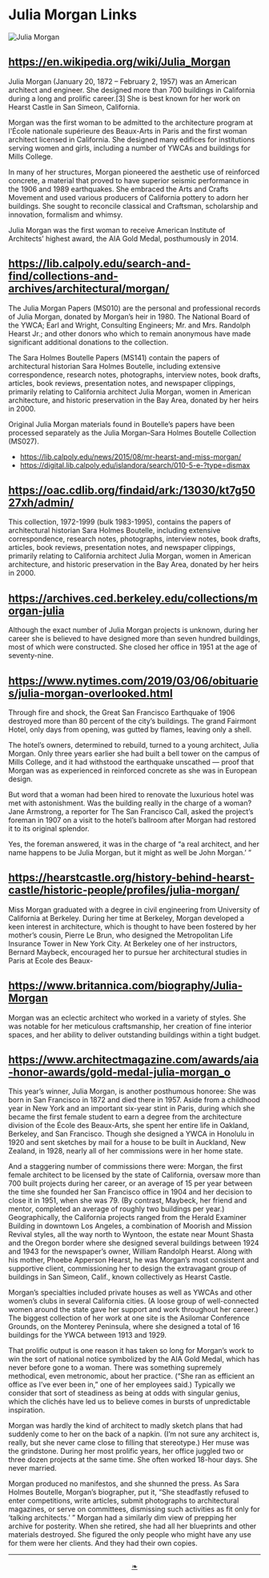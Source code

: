 # Julia Morgan Links

![Julia Morgan]( https://upload.wikimedia.org/wikipedia/commons/f/fc/Julia_Morgan.jpg )

## https://en.wikipedia.org/wiki/Julia_Morgan

Julia Morgan (January 20, 1872 – February 2, 1957) was an American architect and engineer. She designed more than 700 buildings in California during a long and prolific career.[3] She is best known for her work on Hearst Castle in San Simeon, California.

Morgan was the first woman to be admitted to the architecture program at l'École nationale supérieure des Beaux-Arts in Paris and the first woman architect licensed in California. She designed many edifices for institutions serving women and girls, including a number of YWCAs and buildings for Mills College.

In many of her structures, Morgan pioneered the aesthetic use of reinforced concrete, a material that proved to have superior seismic performance in the 1906 and 1989 earthquakes. She embraced the Arts and Crafts Movement and used various producers of California pottery to adorn her buildings. She sought to reconcile classical and Craftsman, scholarship and innovation, formalism and whimsy.

Julia Morgan was the first woman to receive American Institute of Architects’ highest award, the AIA Gold Medal, posthumously in 2014.

## https://lib.calpoly.edu/search-and-find/collections-and-archives/architectural/morgan/

The Julia Morgan Papers (MS010) are the personal and professional records of Julia Morgan, donated by Morgan’s heir in 1980. The National Board of the YWCA; Earl and Wright, Consulting Engineers; Mr. and Mrs. Randolph Hearst Jr.; and other donors who which to remain anonymous have made significant additional donations to the collection.

The Sara Holmes Boutelle Papers (MS141) contain the papers of architectural historian Sara Holmes Boutelle, including extensive correspondence, research notes, photographs, interview notes, book drafts, articles, book reviews, presentation notes, and newspaper clippings, primarily relating to California architect Julia Morgan, women in American architecture, and historic preservation in the Bay Area, donated by her heirs in 2000.

Original Julia Morgan materials found in Boutelle’s papers have been processed separately as the Julia Morgan–Sara Holmes Boutelle Collection (MS027).

* https://lib.calpoly.edu/news/2015/08/mr-hearst-and-miss-morgan/
* https://digital.lib.calpoly.edu/islandora/search/010-5-e-?type=dismax

## https://oac.cdlib.org/findaid/ark:/13030/kt7g5027xh/admin/

This collection, 1972-1999 (bulk 1983-1995), contains the papers of architectural historian Sara Holmes Boutelle, including extensive correspondence, research notes, photographs, interview notes, book drafts, articles, book reviews, presentation notes, and newspaper clippings, primarily relating to California architect Julia Morgan, women in American architecture, and historic preservation in the Bay Area, donated by her heirs in 2000.

## https://archives.ced.berkeley.edu/collections/morgan-julia

Although the exact number of Julia Morgan projects is unknown, during her career she is believed to have designed more than seven hundred buildings, most of which were constructed. She closed her office in 1951 at the age of seventy-nine.

## https://www.nytimes.com/2019/03/06/obituaries/julia-morgan-overlooked.html

Through fire and shock, the Great San Francisco Earthquake of 1906 destroyed more than 80 percent of the city’s buildings. The grand Fairmont Hotel, only days from opening, was gutted by flames, leaving only a shell.

The hotel’s owners, determined to rebuild, turned to a young architect, Julia Morgan. Only three years earlier she had built a bell tower on the campus of Mills College, and it had withstood the earthquake unscathed —  proof that Morgan was as experienced in reinforced concrete as she was in European design.

But word that a woman had been hired to renovate the luxurious hotel was met with astonishment. Was the building really in the charge of a woman? Jane Armstrong, a reporter for The San Francisco Call, asked the project’s foreman in 1907 on a visit to the hotel’s ballroom after Morgan had restored it to its original splendor.

Yes, the foreman answered, it was in the charge of “a real architect, and her name happens to be Julia Morgan, but it might as well be John Morgan.’ ”

## https://hearstcastle.org/history-behind-hearst-castle/historic-people/profiles/julia-morgan/

Miss Morgan graduated with a degree in civil engineering from University of California at Berkeley. During her time at Berkeley, Morgan developed a keen interest in architecture, which is thought to have been fostered by her mother’s cousin, Pierre Le Brun, who designed the Metropolitan Life Insurance Tower in New York City. At Berkeley one of her instructors, Bernard Maybeck, encouraged her to pursue her architectural studies in Paris at Ecole des Beaux-

## https://www.britannica.com/biography/Julia-Morgan

Morgan was an eclectic architect who worked in a variety of styles. She was notable for her meticulous craftsmanship, her creation of fine interior spaces, and her ability to deliver outstanding buildings within a tight budget.

## https://www.architectmagazine.com/awards/aia-honor-awards/gold-medal-julia-morgan_o

This year’s winner, Julia Morgan, is another posthumous honoree: She was born in San Francisco in 1872 and died there in 1957. Aside from a childhood year in New York and an important six-year stint in Paris, during which she became the first female student to earn a degree from the architecture division of the École des Beaux-Arts, she spent her entire life in Oakland, Berkeley, and San Francisco. Though she designed a YWCA in Honolulu in 1920 and sent sketches by mail for a house to be built in Auckland, New Zealand, in 1928, nearly all of her commissions were in her home state.

And a staggering number of commissions there were: Morgan, the first female architect to be licensed by the state of California, oversaw more than 700 built projects during her career, or an average of 15 per year between the time she founded her San Francisco office in 1904 and her decision to close it in 1951, when she was 79. (By contrast, Maybeck, her friend and mentor, completed an average of roughly two buildings per year.) Geographically, the California projects ranged from the Herald Examiner Building in downtown Los Angeles, a combination of Moorish and Mission Revival styles, all the way north to Wyntoon, the estate near Mount Shasta and the Oregon border where she designed several buildings between 1924 and 1943 for the newspaper’s owner, William Randolph Hearst. Along with his mother, Phoebe Apperson Hearst, he was Morgan’s most consistent and supportive client, commissioning her to design the extravagant group of buildings in San Simeon, Calif., known collectively as Hearst Castle.

Morgan’s specialties included private houses as well as YWCAs and other women’s clubs in several California cities. (A loose group of well-connected women around the state gave her support and work throughout her career.) The biggest collection of her work at one site is the Asilomar Conference Grounds, on the Monterey Peninsula, where she designed a total of 16 buildings for the YWCA between 1913 and 1929.

That prolific output is one reason it has taken so long for Morgan’s work to win the sort of national notice symbolized by the AIA Gold Medal, which has never before gone to a woman. There was something supremely methodical, even metronomic, about her practice. (“She ran as efficient an office as I’ve ever been in,” one of her employees said.) Typically we consider that sort of steadiness as being at odds with singular genius, which the clichés have led us to believe comes in bursts of unpredictable inspiration.

Morgan was hardly the kind of architect to madly sketch plans that had suddenly come to her on the back of a napkin. (I’m not sure any architect is, really, but she never came close to filling that stereotype.) Her muse was the grindstone. During her most prolific years, her office juggled two or three dozen projects at the same time. She often worked 18-hour days. She never married.

Morgan produced no manifestos, and she shunned the press. As Sara Holmes Boutelle, Morgan’s biographer, put it, “She steadfastly refused to enter competitions, write articles, submit photographs to architectural magazines, or serve on committees, dismissing such activities as fit only for ‘talking architects.’ ” Morgan had a similarly dim view of prepping her archive for posterity. When she retired, she had all her blueprints and other materials destroyed. She figured the only people who might have any use for them were her clients. And they had their own copies.


***

<center title="hello!" ><a href=javascript:window.scrollTo(0,0); class=aDingbat > ❧ </a></center>

